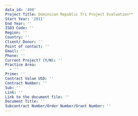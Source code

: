 ```yaml
---
data_id: '498'
Project Title: Dominican Republic Tri Project Evaluation**
Start Year: '2011'
End Year: ''
ISO3 Code: ''
Region: ''
Country: ''
Client/ Donor: ''
Point of contact: ''
Email: ''
Phone: ''
Current Project? (Y/N): ''
Practice Area:
  - ''
Prime: ''
Contract Value USD: ''
Contract Number: ''
Sub: ''
Link: ''
Link to the document file: ''
Document Title: ''
Subcontract Number/Order Number/Grant Number: ''
---
```

